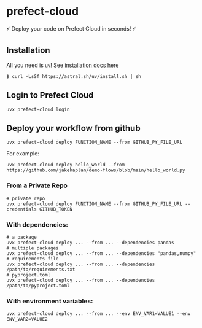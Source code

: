 # prefect-cloud

:zap: Deploy your code on Prefect Cloud in seconds! :zap:

## Installation
All you need is `uv`! See [installation docs here](https://docs.astral.sh/uv/getting-started/installation/)
```console
$ curl -LsSf https://astral.sh/uv/install.sh | sh
```

## Login to Prefect Cloud
```shell
uvx prefect-cloud login
```

## Deploy your workflow from github

```shell
uvx prefect-cloud deploy FUNCTION_NAME --from GITHUB_PY_FILE_URL
```
For example:
```shell
uvx prefect-cloud deploy hello_world --from https://github.com/jakekaplan/demo-flows/blob/main/hello_world.py
```
### From a Private Repo
```shell
# private repo
uvx prefect-cloud deploy FUNCTION_NAME --from GITHUB_PY_FILE_URL --credentials GITHUB_TOKEN
```

### With dependencies:
```shell
# a package
uvx prefect-cloud deploy ... --from ... --dependencies pandas
# multiple packages
uvx prefect-cloud deploy ... --from ... --dependencies "pandas,numpy"
# requirements file
uvx prefect-cloud deploy ... --from ... --dependencies /path/to/requirements.txt
# pyproject.toml
uvx prefect-cloud deploy ... --from ... --dependencies /path/to/pyproject.toml
```

### With environment variables:
```shell
uvx prefect-cloud deploy ... --from ... --env ENV_VAR1=VALUE1 --env ENV_VAR2=VALUE2
```
